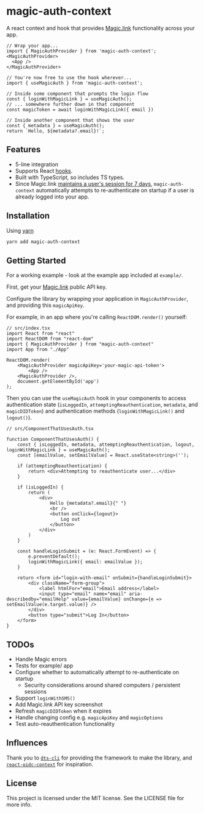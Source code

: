 # magic-auth-context
A react context and hook that provides [Magic.link](https://magic.link/) functionality across your app.

```tsx
// Wrap your app...
import { MagicAuthProvider } from 'magic-auth-context';
<MagicAuthProvider>
  <App />
</MagicAuthProvider>

// You're now free to use the hook wherever...
import { useMagicAuth } from 'magic-auth-context';

// Inside some component that prompts the login flow
const { loginWithMagicLink } = useMagicAuth();
// ... somewhere further down in that component
const magicToken = await loginWithMagicLink({ email })

// Inside another component that shows the user
const { metadata } = useMagicAuth();
return `Hello, ${metadata?.email}!`;
```

## Features

- 5-line integration
- Supports React [hooks](https://reactjs.org/docs/hooks-intro.html).
- Built with TypeScript, so includes TS types.
- Since Magic.link [maintains a user's session for 7 days](https://magic.link/docs/api-reference/client-side-sdks/web#re-authenticate-users), `magic-auth-context` automatically attempts to re-authenticate on startup if a user is already logged into your app.

## Installation

Using [yarn](https://yarnpkg.com/)

```bash
yarn add magic-auth-context
```

## Getting Started

For a working example - look at the example app included at `example/`.

First, get your [Magic.link](https://dashboard.magic.link/) public API key.

Configure the library by wrapping your application in `MagicAuthProvider`, and providing this `magicApiKey`.

For example, in an app where you're calling `ReactDOM.render()` yourself:

```tsx
// src/index.tsx
import React from "react"
import ReactDOM from "react-dom"
import { MagicAuthProvider } from "magic-auth-context"
import App from "./App"

ReactDOM.render(
    <MagicAuthProvider magicApiKey='your-magic-api-token'>
        <App />
    <MagicAuthProvider />,
    document.getElementById('app')
);
```

Then you can use the `useMagicAuth` hook in your components to access authentication state (`isLoggedIn`, `attemptingReauthentication`, `metadata`, and `magicDIDToken`) and authentication methods (`loginWithMagicLink()` and `logout()`).

```tsx
// src/ComponentThatUsesAuth.tsx

function ComponentThatUsesAuth() {
    const { isLoggedIn, metadata, attemptingReauthentication, logout, loginWithMagicLink } = useMagicAuth();
    const [emailValue, setEmailValue] = React.useState<string>('');

    if (attemptingReauthentication) {
        return <div>Attempting to reauthenticate user...</div>
    }

    if (isLoggedIn) {
        return (
            <div>
                Hello {metadata?.email}{" "}
                <br />
                <button onClick={logout}>
                    Log out
                </button>
            </div>
        )
    }

    const handleLoginSubmit = (e: React.FormEvent) => {
        e.preventDefault();
        loginWithMagicLink({ email: emailValue });
    }

    return <form id="login-with-email" onSubmit={handleLoginSubmit}>
        <div className="form-group">
            <label htmlFor="email">Email address</label>
            <input type="email" name="email" aria-describedby="emailHelp" value={emailValue} onChange={e => setEmailValue(e.target.value)} />
        </div>
        <button type="submit">Log In</button>
    </form>
}
```

## TODOs

- Handle Magic errors
- Tests for example/ app
- Configure whether to automatically attempt to re-authenticate on startup
    - Security considerations around shared computers / persistent sessions
- Support `loginWithSMS()`
- Add Magic.link API key screenshot
- Refresh `magicDIDToken` when it expires
- Handle changing config e.g. `magicApiKey` and `magicOptions`
- Test auto-reauthentication functionality

## Influences

Thank you to [`dts-cli`](https://www.npmjs.com/package/dts-cli) for providing the framework to make the library, and [`react-oidc-context`](https://github.com/AxaGuilDEv/react-oidc) for inspiration.

## License
This project is licensed under the MIT license. See the LICENSE file for more info.

